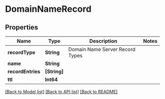 # DomainNameRecord

## Properties
Name | Type | Description | Notes
------------ | ------------- | ------------- | -------------
**recordType** | **String** | Domain Name Server Record Types | 
**name** | **String** |  | 
**recordEntries** | **[String]** |  | 
**ttl** | **Int64** |  | 

[[Back to Model list]](../README#documentation-for-models) [[Back to API list]](../README#documentation-for-api-endpoints) [[Back to README]](../README)


